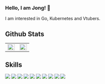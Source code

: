 ### Hello, I am Jong! 👋

I am interested in Go, Kubernetes and Vtubers.

## Github Stats
<table><tr><td valign="top" width="50%">

<img src="https://github-readme-stats.vercel.app/api?username=gopher-bell&show_icons=true&theme=tokyonight" align="left" style="width: 100%"/>

</td><td valign="top" width="50%">

<img src="https://github-readme-stats.vercel.app/api/top-langs/?username=gopher-bell&&langs_count=4&layout=compact&theme=tokyonight" align="left" style="width: 100%"/>

</td></tr></table>

## Skills
<img src="https://img.shields.io/badge/-C-A8B9CC?logo=C&logoColor=white&style=flat"/>
<img src="https://img.shields.io/badge/-C++-00599C?logo=C%2B%2B&logoColor=white&style=flat"/> 
<img src="https://img.shields.io/badge/-C%23-239120?logo=C%20Sharp&logoColor=white&style=flat"/>
<img src="https://img.shields.io/badge/-Python-3776AB?logo=Python&logoColor=white&style=flat"/>  
<img src="https://img.shields.io/badge/-Go-00ADD8?logo=Go&logoColor=white&style=flat"/>

<img src="https://img.shields.io/badge/Go-00ADD8?style=flat&logo=Go&logoColor=white"/>
<img src="https://img.shields.io/badge/Kubernetes-326CE5?style=flat&logo=Kubernetes&logoColor=white"/>
<img src="https://img.shields.io/badge/PostgreSQL-4169E1?style=flat-square&logo=PostgreSQL&logoColor=white"/>
<img src="https://img.shields.io/badge/Google%20Cloud-4285F4?style=flat-square&logo=Google%20Cloud&logoColor=white"/>
<img src="https://img.shields.io/badge/Apache%20Cassandra-1287B1?style=flat-square&logo=Apache%20Cassandra&logoColor=white"/>

<!--
**gopher-bell/gopher-bell** is a ✨ _special_ ✨ repository because its `README.md` (this file) appears on your GitHub profile.

Here are some ideas to get you started:

- 🔭 I’m currently working on ...
- 🌱 I’m currently learning ...
- 👯 I’m looking to collaborate on ...
- 🤔 I’m looking for help with ...
- 💬 Ask me about ...
- 📫 How to reach me: ...
- 😄 Pronouns: ...
- ⚡ Fun fact: ...
-->
